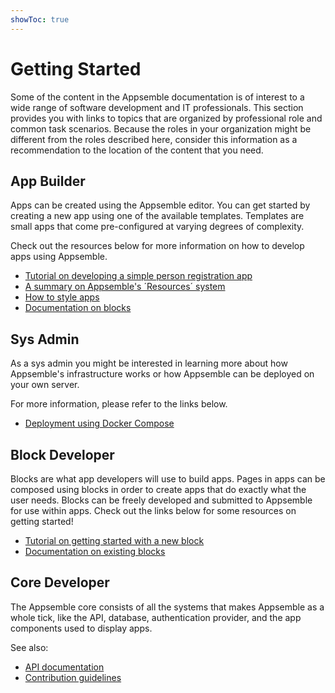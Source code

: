 ```yaml
---
showToc: true
---
```


# Getting Started

Some of the content in the Appsemble documentation is of interest to a wide range of software
development and IT professionals. This section provides you with links to topics that are organized
by professional role and common task scenarios. Because the roles in your organization might be
different from the roles described here, consider this information as a recommendation to the
location of the content that you need.

## App Builder

Apps can be created using the Appsemble editor. You can get started by creating a new app using one
of the available templates. Templates are small apps that come pre-configured at varying degrees of
complexity.

Check out the resources below for more information on how to develop apps using Appsemble.

- [Tutorial on developing a simple person registration app](app-development.md)
- [A summary on Appsemble's ´Resources´ system](appsemble-resources.md")
- [How to style apps](theming.md)
- [Documentation on blocks](blocks/blocks.md)

## Sys Admin

As a sys admin you might be interested in learning more about how Appsemble's infrastructure works
or how Appsemble can be deployed on your own server.

For more information, please refer to the links below.

- [Deployment using Docker Compose](deployment-using-docker-compose.md)

## Block Developer

Blocks are what app developers will use to build apps. Pages in apps can be composed using blocks in
order to create apps that do exactly what the user needs. Blocks can be freely developed and
submitted to Appsemble for use within apps. Check out the links below for some resources on getting
started!

- [Tutorial on getting started with a new block](developing-blocks.md)
- [Documentation on existing blocks](blocks/blocks.md)

## Core Developer

The Appsemble core consists of all the systems that makes Appsemble as a whole tick, like the API,
database, authentication provider, and the app components used to display apps.

See also:

- [API documentation](https://staging.appsemble.app/api-explorer)
- [Contribution guidelines](https://gitlab.com/appsemble/appsemble/blob/master/CONTRIBUTING.md)
